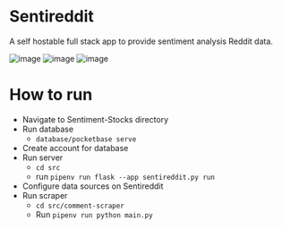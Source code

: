 # Sentireddit
A self hostable full stack app to provide sentiment analysis Reddit data.

![image](https://github.com/casrar/Sentireddit/assets/79720481/c258c177-829a-486e-a8db-cafa570a1fc3)
![image](https://github.com/casrar/Sentireddit/assets/79720481/43e4d7c4-e480-453a-97d8-87b809132517)
![image](https://github.com/casrar/Sentireddit/assets/79720481/82d6e7a9-7674-48ec-a6e6-e796e6e7f597)


# How to run
- Navigate to Sentiment-Stocks directory
- Run database 
  - ```database/pocketbase serve```
- Create account for database
- Run server 
  - ```cd src```
  - run ```pipenv run flask --app sentireddit.py run```
- Configure data sources on Sentireddit
- Run scraper 
  - ```cd src/comment-scraper```
  - Run ```pipenv run python main.py```




